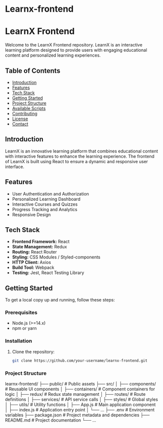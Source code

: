 ﻿# Learnx-frontend

# LearnX Frontend

Welcome to the LearnX Frontend repository. LearnX is an interactive learning platform designed to provide users with engaging educational content and personalized learning experiences.

## Table of Contents

- [Introduction](#introduction)
- [Features](#features)
- [Tech Stack](#tech-stack)
- [Getting Started](#getting-started)
- [Project Structure](#project-structure)
- [Available Scripts](#available-scripts)
- [Contributing](#contributing)
- [License](#license)
- [Contact](#contact)

## Introduction

LearnX is an innovative learning platform that combines educational content with interactive features to enhance the learning experience. The frontend of LearnX is built using React to ensure a dynamic and responsive user interface.

## Features

- User Authentication and Authorization
- Personalized Learning Dashboard
- Interactive Courses and Quizzes
- Progress Tracking and Analytics
- Responsive Design

## Tech Stack

- **Frontend Framework:** React
- **State Management:** Redux
- **Routing:** React Router
- **Styling:** CSS Modules / Styled-components
- **HTTP Client:** Axios
- **Build Tool:** Webpack
- **Testing:** Jest, React Testing Library

## Getting Started

To get a local copy up and running, follow these steps:

### Prerequisites

- Node.js (>=14.x)
- npm or yarn

### Installation

1. Clone the repository:
   ```sh
   git clone https://github.com/your-username/learnx-frontend.git

### Project Structure

  learnx-frontend/
├── public/                # Public assets
├── src/
│   ├── components/        # Reusable UI components
│   ├── containers/        # Component containers for logic
│   ├── redux/             # Redux state management
│   ├── routes/            # Route definitions
│   ├── services/          # API service calls
│   ├── styles/            # Global styles
│   ├── utils/             # Utility functions
│   ├── App.js             # Main application component
│   ├── index.js           # Application entry point
│   └── ...
├── .env                   # Environment variables
├── package.json           # Project metadata and dependencies
├── README.md              # Project documentation
└── ...
